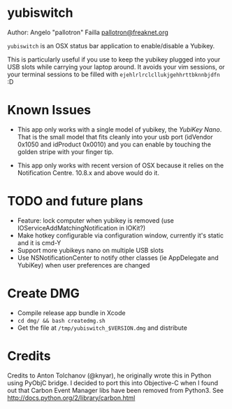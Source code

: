yubiswitch
==========

Author: Angelo "pallotron" Failla <pallotron@freaknet.org>

`yubiswitch` is an OSX status bar application to enable/disable a Yubikey.

This is particularly useful if you use to keep the yubikey plugged into your
USB slots while carrying your laptop around. It avoids your vim sessions, or
your terminal sessions to be filled with `ejehlrlrclcllukjgehhrttbknnbjdfn` :D

Known Issues
============

* This app only works with a single model of yubikey, the *YubiKey Nano*.
That is the small model that fits cleanly into your usb port (idVendor 0x1050
and idProduct 0x0010) and you can enable by touching the golden stripe with
your finger tip.

* This app only works with recent version of OSX because it relies on the
Notification Centre. 10.8.x and above would do it.

TODO and future plans
=====================

* Feature: lock computer when yubikey is removed (use
IOServiceAddMatchingNotification in IOKit?)
* Make hotkey configurable via configuration window, currently it's static and
it is cmd-Y
* Support more yubikeys nano on multiple USB slots
* Use NSNotificationCenter to notify other classes (ie AppDelegate and YubiKey)
when user preferences are changed

Create DMG
==========

* Compile release app bundle in Xcode
* `cd dmg/ && bash createdmg.sh`
* Get the file at `/tmp/yubiswitch_$VERSION.dmg` and distribute

Credits
=======

Credits to Anton Tolchanov (@knyar), he originally wrote this in Python using
PyObjC bridge. I decided to port this into Objective-C when I found out that
Carbon Event Manager libs have been removed from Python3.
See http://docs.python.org/2/library/carbon.html
